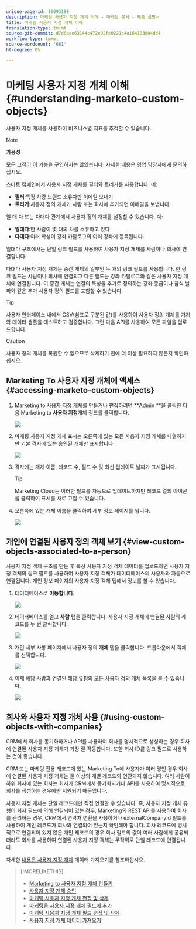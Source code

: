 ```yaml
---
unique-page-id: 10093188
description: 마케팅 사용자 지정 개체 이해 - 마케팅 문서 - 제품 설명서
title: 마케팅 사용자 지정 개체 이해
translation-type: tm+mt
source-git-commit: d7d6aee63144c472e02fe0221c4a164183d04dd4
workflow-type: tm+mt
source-wordcount: '681'
ht-degree: 0%

---
```



# 마케팅 사용자 지정 개체 이해 {#understanding-marketo-custom-objects}

사용자 지정 개체를 사용하여 비즈니스별 지표를 추적할 수 있습니다.

>[!NOTE]
>
>**가용성**
>
>모든 고객이 이 기능을 구입하지는 않았습니다. 자세한 내용은 영업 담당자에게 문의하십시오.

스마트 캠페인에서 사용자 지정 개체를 필터와 트리거를 사용합니다. 예:

* **필터**:특정 차량 브랜드 소유자만 이메일 보내기
* **트리거**:사용자 정의 개체가 사람 또는 회사에 추가되면 이메일을 보냅니다.

일 대 다 또는 다대다 관계에서 사용자 정의 개체를 설정할 수 있습니다. 예:

* **일대다**:한 사람이 몇 대의 차를 소유하고 있다
* **다대다**:여러 학생이 강좌 카탈로그의 여러 강좌에 등록됩니다.

일대다 구조에서는 단일 링크 필드를 사용하여 사용자 지정 개체를 사람이나 회사에 연결합니다.

다대다 사용자 지정 개체는 중간 개체의 일부인 두 개의 링크 필드를 사용합니다. 한 링크 필드는 사람이나 회사에 연결되고 다른 필드는 강좌 카탈로그와 같은 사용자 지정 개체에 연결됩니다. 이 중간 개체는 연결의 특성을 추가로 정의하는 강좌 등급이나 참석 날짜와 같은 추가 사용자 정의 필드를 포함할 수 있습니다.

>[!TIP]
>
>사용자 인터페이스 내에서 CSV(쉼표로 구분된 값)를 사용하여 사용자 정의 개체를 가져와 데이터 샘플을 테스트하고 검증합니다. 그런 다음 API를 사용하여 모든 파일을 업로드합니다.

>[!CAUTION]
>
>사용자 정의 개체를 복원할 수 없으므로 삭제하기 전에 더 이상 필요하지 않은지 확인하십시오.

## Marketing To 사용자 지정 개체에 액세스 {#accessing-marketo-custom-objects}

1. Marketing to 사용자 지정 개체를 만들거나 편집하려면 **Admin **을 클릭한 다음 Marketing to **사용자 지정**&#x200B;개체 링크를 클릭합니다.

   ![](assets/image2016-5-18-16-3a59-3a30.png)

1. 마케팅 사용자 지정 개체 표시는 오른쪽에 있는 모든 사용자 지정 개체를 나열하지만 기본 격자에 있는 승인된 개체만 표시합니다.

   ![](assets/image2016-6-10-15-3a14-3a18.png)

1. 격자에는 개체 이름, 레코드 수, 필드 수 및 최신 업데이트 날짜가 표시됩니다.

   >[!TIP]
   >
   >Marketing Cloud는 이러한 필드를 자동으로 업데이트하지만 레코드 열의 아이콘을 클릭하여 표시를 새로 고칠 수 있습니다.

1. 오른쪽에 있는 개체 이름을 클릭하여 세부 정보 페이지를 엽니다.

   ![](assets/image2016-6-10-15-3a15-3a29.png)

## 개인에 연결된 사용자 정의 객체 보기 {#view-custom-objects-associated-to-a-person}

사용자 지정 객체 구조를 만든 후 특정 사용자 지정 객체 데이터를 업로드하면 사용자 지정 객체의 링크 필드를 사용하여 사용자 지정 객체가 데이터베이스의 사용자와 자동으로 연결됩니다. 개인 정보 페이지의 사용자 지정 객체 탭에서 정보를 볼 수 있습니다.

1. 데이터베이스로 **이동합니다**.

   ![](assets/db.png)

1. 데이터베이스를 열고 **사람** 탭을 클릭합니다. 사용자 지정 개체에 연결된 사람의 레코드를 두 번 클릭합니다.

   ![](assets/five.png)

1. 개인 세부 사항 페이지에서 사용자 정의 **개체** 탭을 클릭합니다. 드롭다운에서 객체를 선택합니다.

   ![](assets/six.png)

1. 이제 해당 사람과 연결된 해당 유형의 모든 사용자 정의 개체 목록을 볼 수 있습니다.

   ![](assets/seven.png)

## 회사와 사용자 지정 개체 사용 {#using-custom-objects-with-companies}

CRM에서 회사를 동기화하거나 API를 사용하여 회사를 명시적으로 생성하는 경우 회사에 연결된 사용자 지정 개체가 가장 잘 작동합니다. 또한 회사 ID를 링크 필드로 사용하는 것이 좋습니다.

CRM 또는 마케팅 전용 레코드에 있는 Marketing To에 사용자가 여러 명인 경우 회사에 연결된 사용자 지정 개체는 둘 이상의 개별 레코드와 연관되지 않습니다. 여러 사람이 하위 회사에 있는 회사는 회사가 CRM에서 동기화되거나 API를 사용하여 명시적으로 회사를 생성하는 경우에만 지원되기 때문입니다.

사용자 지정 개체는 단일 레코드에만 직접 연결할 수 있습니다. 즉, 사용자 지정 개체 유형이 회사 필드에 의해 연결되어 있는 경우, Marketing의 REST API를 사용하여 회사를 관리하는 경우, CRM에서 연락처 변환을 사용하거나 externalCompanyId 필드를 사용하여 개인 레코드가 회사와 연결되어 있는지 확인해야 합니다. 회사 레코드에 명시적으로 연결되어 있지 않은 개인 레코드의 경우 회사 필드의 값이 여러 사람에게 공유되더라도 회사를 사용하여 연결된 사용자 지정 객체는 무작위로 단일 레코드에 연결됩니다.

자세한 [내용은 사용자 지정 개체](import-custom-object-data.md) 데이터 가져오기를 참조하십시오.

>[!MORELIKETHIS]
>
>* [Marketing to 사용자 지정 개체 만들기](create-marketo-custom-objects.md)
>* [사용자 지정 개체 승인](approve-a-custom-object.md)
>* [마케팅 사용자 지정 개체 편집 및 삭제](edit-and-delete-a-marketo-custom-object.md)
>* [마케팅을 사용자 지정 개체 필드에 추가](add-marketo-custom-object-fields.md)
>* [마케팅 사용자 지정 개체 필드 편집 및 삭제](edit-and-delete-marketo-custom-object-fields.md)
>* [사용자 지정 개체 데이터 가져오기](import-custom-object-data.md)

>



